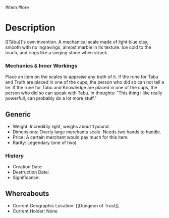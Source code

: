 #item #lore 
# Description
[[Tābu]]'s own invention. A mechanical scale made of light blue clay, smooth with no ingravings, almost marble in its texture.
Ice cold to the touch, and rings like a singing stone when struck.

### Mechanics & Inner Workings
Place an item on the scales to appraise any truth of it.
If the rune for Tabu and Truth are placed in one of the cups, the person who did so can not tell a lie.
If the rune for Tabu and Knowledge are placed in  one of the cups, the person who did so can speak with Tabu.
In thoughts: "This thing i like really powerfull, can probably do a lot more stuff."

## Generic
- Weight: Incredibly light, weighs about 1 pound.
- Dimensions: Overly large merchants scale. Needs two hands to handle.
- Price: A certain merchant would pay much for this item.
- Rarity: Legendary (one of two)

### History
- Creation Date:
- Destruction Date:
- Significance:

## Whereabouts
- Current Geographic Location: [[Dungeon of Trust]].
- Current Holder: None